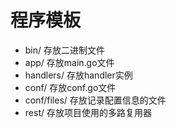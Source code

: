 # 程序模板
- bin/ 存放二进制文件
- app/ 存放main.go文件
- handlers/ 存放handler实例
- conf/ 存放conf.go文件
- conf/files/ 存放记录配置信息的文件
- rest/ 存放项目使用的多路复用器